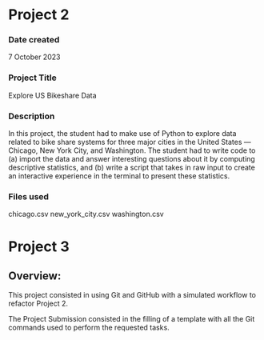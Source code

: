 # Project 2

### Date created
7 October 2023

### Project Title
Explore US Bikeshare Data

### Description
In this project, the student had to make use of Python to explore data related to bike share systems for three major cities in the United States — Chicago, New York City, and Washington. The student had to write code to (a) import the data and answer interesting questions about it by computing descriptive statistics, and (b) write a script that takes in raw input to create an interactive experience in the terminal to present these statistics.

### Files used
chicago.csv
new_york_city.csv
washington.csv


# Project 3

## Overview:
This project consisted in using Git and GitHub with a simulated workflow to refactor Project 2.

The Project Submission consisted in the filling of a template with all the Git commands used to perform the requested tasks.
